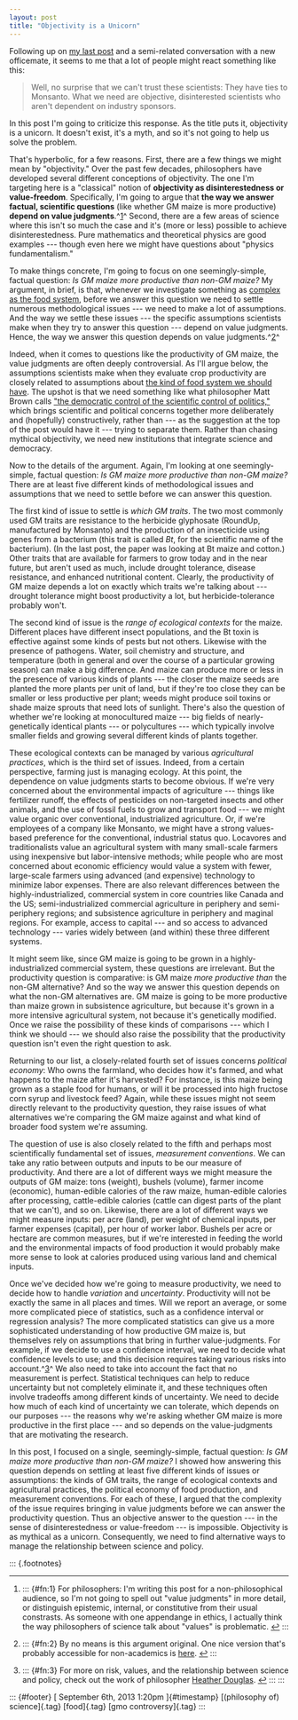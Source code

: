 ```yaml
---
layout: post
title: "Objectivity is a Unicorn"
---
```



Following up on [my last post](http://jefais.tumblr.com/post/60271855815/how-to-use-citations-to-create-ignorance) and a semi-related conversation with a new officemate, it seems to me that a lot of people might react something like this:

> Well, no surprise that we can't trust these scientists: They have ties to Monsanto. What we need are objective, disinterested scientists who aren't dependent on industry sponsors.

In this post I'm going to criticize this response. As the title puts it, objectivity is a unicorn. It doesn't exist, it's a myth, and so it's not going to help us solve the problem.

That's hyperbolic, for a few reasons. First, there are a few things we might mean by "objectivity." Over the past few decades, philosophers have developed several different conceptions of objectivity. The one I'm targeting here is a "classical" notion of **objectivity as disinterestedness or value-freedom**. Specifically, I'm going to argue that **the way we answer factual, scientific questions** (like whether GM maize is more productive) **depend on value judgments**.^[1](#fn:1)^ Second, there are a few areas of science where this isn't so much the case and it's (more or less) possible to achieve disinterestedness. Pure mathematics and theoretical physics are good examples --- though even here we might have questions about "physics fundamentalism."

To make things concrete, I'm going to focus on one seemingly-simple, factual question: *Is GM maize more productive than non-GM maize?* My argument, in brief, is that, whenever we investigate something as [complex as the food system](http://jefais.tumblr.com/post/43573011474/the-tangled-food-web-we-weave), before we answer this question we need to settle numerous methodological issues --- we need to make a lot of assumptions. And the way we settle these issues --- the specific assumptions scientists make when they try to answer this question --- depend on value judgments. Hence, the way we answer this question depends on value judgments.^[2](#fn:2)^

Indeed, when it comes to questions like the productivity of GM maize, the value judgments are often deeply controversial. As I'll argue below, the assumptions scientists make when they evaluate crop productivity are closely related to assumptions about [the kind of food system we should have](http://jefais.tumblr.com/post/43804380520/why-local). The upshot is that we need something like what philosopher Matt Brown calls ["the democratic control of the scientific control of politics,"](http://www.academia.edu/1850555/The_Democratic_Control_of_the_Scientific_Control_of_Politics) which brings scientific and political concerns together more deliberately and (hopefully) constructively, rather than --- as the suggestion at the top of the post would have it --- trying to separate them. Rather than chasing mythical objectivity, we need new institutions that integrate science and democracy.

Now to the details of the argument. Again, I'm looking at one seemingly-simple, factual question: *Is GM maize more productive than non-GM maize?* There are at least five different kinds of methodological issues and assumptions that we need to settle before we can answer this question.

The first kind of issue to settle is *which GM traits*. The two most commonly used GM traits are resistance to the herbicide glyphosate (RoundUp, manufactured by Monsanto) and the production of an insecticide using genes from a bacterium (this trait is called *Bt*, for the scientific name of the bacterium). (In the last post, the paper was looking at Bt maize and cotton.) Other traits that are available for farmers to grow today and in the near future, but aren't used as much, include drought tolerance, disease resistance, and enhanced nutritional content. Clearly, the productivity of GM maize depends a lot on exactly which traits we're talking about --- drought tolerance might boost productivity a lot, but herbicide-tolerance probably won't.

The second kind of issue is the *range of ecological contexts* for the maize. Different places have different insect populations, and the Bt toxin is effective against some kinds of pests but not others. Likewise with the presence of pathogens. Water, soil chemistry and structure, and temperature (both in general and over the course of a particular growing season) can make a big difference. And maize can produce more or less in the presence of various kinds of plants --- the closer the maize seeds are planted the more plants per unit of land, but if they're too close they can be smaller or less productive per plant; weeds might produce soil toxins or shade maize sprouts that need lots of sunlight. There's also the question of whether we're looking at monocultured maize --- big fields of nearly-genetically identical plants --- or polycultures --- which typically involve smaller fields and growing several different kinds of plants together.

These ecological contexts can be managed by various *agricultural practices*, which is the third set of issues. Indeed, from a certain perspective, farming just is managing ecology. At this point, the dependence on value judgments starts to become obvious. If we're very concerned about the environmental impacts of agriculture --- things like fertilizer runoff, the effects of pesticides on non-targeted insects and other animals, and the use of fossil fuels to grow and transport food --- we might value organic over conventional, industrialized agriculture. Or, if we're employees of a company like Monsanto, we might have a strong values-based preference for the conventional, industrial status quo. Locavores and traditionalists value an agricultural system with many small-scale farmers using inexpensive but labor-intensive methods; while people who are most concerned about economic efficiency would value a system with fewer, large-scale farmers using advanced (and expensive) technology to minimize labor expenses. There are also relevant differences between the highly-industrialized, commercial system in core countries like Canada and the US; semi-industrialized commercial agriculture in periphery and semi-periphery regions; and subsistence agriculture in periphery and maginal regions. For example, access to capital --- and so access to advanced technology --- varies widely between (and within) these three different systems.

It might seem like, since GM maize is going to be grown in a highly-industrialized commercial system, these questions are irrelevant. But the productivity question is comparative: is GM maize *more productive than* the non-GM alternative? And so the way we answer this question depends on what the non-GM alternatives are. GM maize is going to be more productive than maize grown in subsistence agriculture, but because it's grown in a more intensive agricultural system, not because it's genetically modified. Once we raise the possibility of these kinds of comparisons --- which I think we should --- we should also raise the possibility that the productivity question isn't even the right question to ask.

Returning to our list, a closely-related fourth set of issues concerns *political economy*: Who owns the farmland, who decides how it's farmed, and what happens to the maize after it's harvested? For instance, is this maize being grown as a staple food for humans, or will it be processed into high fructose corn syrup and livestock feed? Again, while these issues might not seem directly relevant to the productivity question, they raise issues of what alternatives we're comparing the GM maize against and what kind of broader food system we're assuming.

The question of use is also closely related to the fifth and perhaps most scientifically fundamental set of issues, *measurement conventions*. We can take any ratio between outputs and inputs to be our measure of productivity. And there are a lot of different ways we might measure the outputs of GM maize: tons (weight), bushels (volume), farmer income (economic), human-edible calories of the raw maize, human-edible calories after processing, cattle-edible calories (cattle can digest parts of the plant that we can't), and so on. Likewise, there are a lot of different ways we might measure inputs: per acre (land), per weight of chemical inputs, per farmer expenses (capital), per hour of worker labor. Bushels per acre or hectare are common measures, but if we're interested in feeding the world and the environmental impacts of food production it would probably make more sense to look at calories produced using various land and chemical inputs.

Once we've decided how we're going to measure productivity, we need to decide how to handle *variation* and *uncertainty*. Productivity will not be exactly the same in all places and times. Will we report an average, or some more complicated piece of statistics, such as a confidence interval or regression analysis? The more complicated statistics can give us a more sophisticated understanding of how productive GM maize is, but themselves rely on assumptions that bring in further value-judgments. For example, if we decide to use a confidence interval, we need to decide what confidence levels to use; and this decision requires taking various risks into account.^[3](#fn:3)^ We also need to take into account the fact that no measurement is perfect. Statistical techniques can help to reduce uncertainty but not completely eliminate it, and these techniques often involve tradeoffs among different kinds of uncertainty. We need to decide how much of each kind of uncertainty we can tolerate, which depends on our purposes --- the reasons why we're asking whether GM maize is more productive in the first place --- and so depends on the value-judgments that are motivating the research.

In this post, I focused on a single, seemingly-simple, factual question: *Is GM maize more productive than non-GM maize?* I showed how answering this question depends on settling at least five different kinds of issues or assumptions: the kinds of GM traits, the range of ecological contexts and agricultural practices, the political economy of food production, and measurement conventions. For each of these, I argued that the complexity of the issue requires bringing in value judgments before we can answer the productivity question. Thus an objective answer to the question --- in the sense of disinterestedness or value-freedom --- is impossible. Objectivity is as mythical as a unicorn. Consequently, we need to find alternative ways to manage the relationship between science and policy.

::: {.footnotes}

------------------------------------------------------------------------

1.  ::: {#fn:1}
    For philosophers: I'm writing this post for a non-philosophical audience, so I'm not going to spell out "value judgments" in more detail, or distinguish epistemic, internal, or constitutive from their usual constrasts. As someone with one appendange in ethics, I actually think the way philosophers of science talk about "values" is problematic. [↩](#fnref:1)
    :::

2.  ::: {#fn:2}
    By no means is this argument original. One nice version that's probably accessible for non-academics is [here](http://archive.cspo.org/_old_ourlibrary/ScienceandEnvironmentalPolicy.htm). [↩](#fnref:2)
    :::

3.  ::: {#fn:3}
    For more on risk, values, and the relationship between science and policy, check out the work of philosopher [Heather Douglas](http://books.google.ca/books?id=LcFvKeOJRmgC). [↩](#fnref:3)
    :::
:::

::: {#footer}
[ September 6th, 2013 1:20pm ]{#timestamp} [(philosophy of) science]{.tag} [food]{.tag} [gmo controversy]{.tag}
:::

